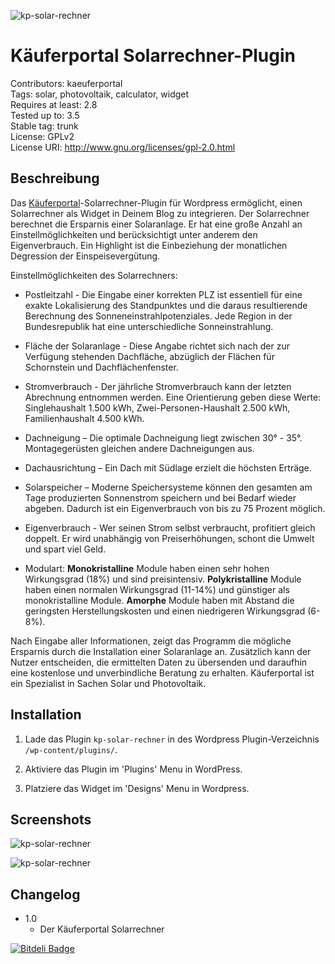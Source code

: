 ![kp-solar-rechner](https://raw.github.com/Beko-Kaeuferportal/kp-solar-rechner/master/screens/banner-772x250.png)

# Käuferportal Solarrechner-Plugin #
Contributors: kaeuferportal  
Tags: solar, photovoltaik, calculator, widget  
Requires at least: 2.8  
Tested up to: 3.5  
Stable tag: trunk  
License: GPLv2  
License URI: http://www.gnu.org/licenses/gpl-2.0.html  


## Beschreibung ##


Das [Käuferportal](http://kaeuferportal.de/ "Käuferportal")-Solarrechner-Plugin für Wordpress ermöglicht, einen Solarrechner als Widget in Deinem Blog zu integrieren. Der Solarrechner berechnet die Ersparnis einer Solaranlage. Er hat eine große Anzahl an Einstellmöglichkeiten und berücksichtigt unter anderem den Eigenverbrauch. Ein Highlight ist die Einbeziehung der monatlichen Degression der Einspeisevergütung. 



Einstellmöglichkeiten des Solarrechners:



* Postleitzahl - Die Eingabe einer korrekten PLZ ist essentiell für eine exakte Lokalisierung des Standpunktes und die daraus resultierende Berechnung des Sonneneinstrahlpotenziales. Jede Region in der Bundesrepublik hat eine unterschiedliche Sonneinstrahlung.

* Fläche der Solaranlage - Diese Angabe richtet sich nach der zur Verfügung stehenden Dachfläche, abzüglich der Flächen für Schornstein und Dachflächenfenster. 

* Stromverbrauch - Der jährliche Stromverbrauch kann der letzten Abrechnung entnommen werden. Eine Orientierung geben diese Werte: Singlehaushalt 1.500 kWh, Zwei-Personen-Haushalt 2.500 kWh, Familienhaushalt 4.500 kWh.

* Dachneigung – Die optimale Dachneigung liegt zwischen 30° - 35°. Montagegerüsten gleichen andere Dachneigungen aus. 

* Dachausrichtung – Ein Dach mit Südlage erzielt die höchsten Erträge. 

* Solarspeicher – Moderne Speichersysteme können den gesamten am Tage produzierten Sonnenstrom speichern und bei Bedarf wieder abgeben. Dadurch ist ein Eigenverbrauch von bis zu 75 Prozent möglich. 

* Eigenverbrauch - Wer seinen Strom selbst verbraucht, profitiert gleich doppelt. Er wird unabhängig von Preiserhöhungen, schont die Umwelt und spart viel Geld.

* Modulart: **Monokristalline** Module haben einen sehr hohen Wirkungsgrad (18%) und sind preisintensiv. **Polykristalline** Module haben einen normalen Wirkungsgrad (11-14%) und günstiger als monokristalline Module. **Amorphe** Module haben mit Abstand die geringsten Herstellungskosten und einen niedrigeren Wirkungsgrad (6-8%).

Nach Eingabe aller Informationen, zeigt das Programm die mögliche Ersparnis durch die Installation einer Solaranlage an. Zusätzlich kann der Nutzer entscheiden, die ermittelten Daten zu übersenden und daraufhin eine kostenlose und unverbindliche Beratung zu erhalten. Käuferportal ist ein Spezialist in Sachen Solar und Photovoltaik.


## Installation ##

1. Lade das Plugin `kp-solar-rechner` in des Wordpress Plugin-Verzeichnis `/wp-content/plugins/`.

1. Aktiviere das Plugin im 'Plugins' Menu in WordPress.

1. Platziere das Widget im 'Designs' Menu in Wordpress. 

## Screenshots ##

![kp-solar-rechner](https://raw.github.com/Beko-Kaeuferportal/kp-solar-rechner/master/screens/screenshot-1.jpg)



![kp-solar-rechner](https://raw.github.com/Beko-Kaeuferportal/kp-solar-rechner/master/screens/screenshot-2.jpg)    



## Changelog ##


* 1.0
  * Der Käuferportal Solarrechner

  
[![Bitdeli Badge](https://d2weczhvl823v0.cloudfront.net/Beko-Kaeuferportal/kp-solar-rechner/trend.png)](https://bitdeli.com/free "Bitdeli Badge")

